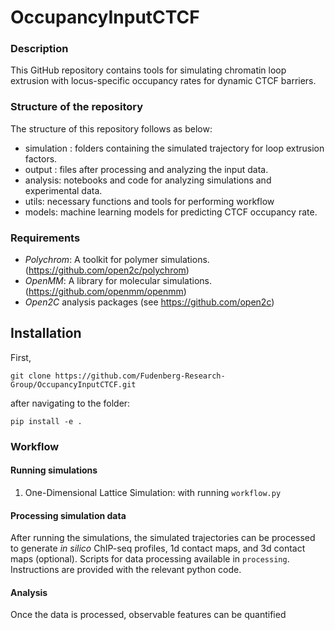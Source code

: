 # OccupancyInputCTCF



### Description
This GitHub repository contains tools for simulating chromatin loop extrusion with locus-specific occupancy rates for dynamic CTCF barriers.



### Structure of the repository
The structure of this repository follows as below:
- simulation : folders containing the simulated trajectory for loop extrusion factors. 
- output : files after processing and analyzing the input data.
- analysis: notebooks and code for analyzing simulations and experimental data.
- utils: necessary functions and tools for performing workflow
- models: machine learning models for predicting CTCF occupancy rate.
  
### Requirements
- *Polychrom*: A toolkit for polymer simulations. (https://github.com/open2c/polychrom)
- *OpenMM*: A library for molecular simulations. (https://github.com/openmm/openmm)
- *Open2C* analysis packages (see https://github.com/open2c)

  
## Installation
First, 

```
git clone https://github.com/Fudenberg-Research-Group/OccupancyInputCTCF.git
```
after navigating to the folder:
```
pip install -e .
```

### Workflow
#### Running simulations 
1. One-Dimensional Lattice Simulation: with running `workflow.py`


#### Processing simulation data
After running the simulations, the simulated trajectories can be processed to generate *in silico* ChIP-seq profiles, 1d contact maps, and 3d contact maps (optional). Scripts for data processing available in `processing`. Instructions are provided with the relevant python code.

#### Analysis
Once the data is processed, observable features can be quantified





